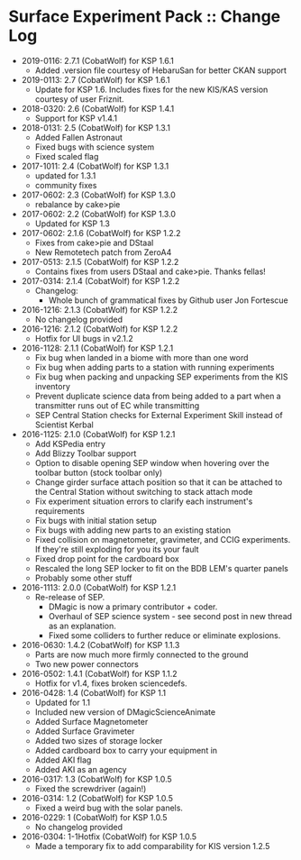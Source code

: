 # Surface Experiment Pack :: Change Log

* 2019-0116: 2.7.1 (CobatWolf) for KSP 1.6.1
	+ Added .version file courtesy of HebaruSan for better CKAN support
* 2019-0113: 2.7 (CobatWolf) for KSP 1.6.1
	+ Update for KSP 1.6. Includes fixes for the new KIS/KAS version courtesy of user Friznit.
* 2018-0320: 2.6 (CobatWolf) for KSP 1.4.1
	+ Support for KSP v1.4.1
* 2018-0131: 2.5 (CobatWolf) for KSP 1.3.1
	+ Added Fallen Astronaut
	+ Fixed bugs with science system
	+ Fixed scaled flag
* 2017-1011: 2.4 (CobatWolf) for KSP 1.3.1
	+ updated for 1.3.1
	+ community fixes
* 2017-0602: 2.3 (CobatWolf) for KSP 1.3.0
	+ rebalance by cake>pie
* 2017-0602: 2.2 (CobatWolf) for KSP 1.3.0
	+ Updated for KSP 1.3
* 2017-0602: 2.1.6 (CobatWolf) for KSP 1.2.2
	+ Fixes from cake>pie and DStaal
	+ New Remotetech patch from ZeroA4
* 2017-0513: 2.1.5 (CobatWolf) for KSP 1.2.2
	+ Contains fixes from users DStaal and cake>pie. Thanks fellas!
* 2017-0314: 2.1.4 (CobatWolf) for KSP 1.2.2
	+ Changelog:
		- Whole bunch of grammatical fixes by Github user Jon Fortescue
* 2016-1216: 2.1.3 (CobatWolf) for KSP 1.2.2
	+ No changelog provided
* 2016-1216: 2.1.2 (CobatWolf) for KSP 1.2.2
	+ Hotfix for UI bugs in v2.1.2
* 2016-1128: 2.1.1 (CobatWolf) for KSP 1.2.1
	+ Fix bug when landed in a biome with more than one word
	+ Fix bug when adding parts to a station with running experiments
	+ Fix bug when packing and unpacking SEP experiments from the KIS inventory
	+ Prevent duplicate science data from being added to a part when a transmitter runs out of EC while transmitting
	+ SEP Central Station checks for External Experiment Skill instead of Scientist Kerbal
* 2016-1125: 2.1.0 (CobatWolf) for KSP 1.2.1
	+ Add KSPedia entry
	+ Add Blizzy Toolbar support
	+ Option to disable opening SEP window when hovering over the toolbar button (stock toolbar only)
	+ Change girder surface attach position so that it can be attached to the Central Station without switching to stack attach mode
	+ Fix experiment situation errors to clarify each instrument's requirements
	+ Fix bugs with initial station setup
	+ Fix bugs with adding new parts to an existing station
	+ Fixed collision on magnetometer, gravimeter, and CCIG experiments. If they're still exploding for you its your fault
	+ Fixed drop point for the cardboard box
	+ Rescaled the long SEP locker to fit on the BDB LEM's quarter panels
	+ Probably some other stuff
* 2016-1113: 2.0.0 (CobatWolf) for KSP 1.2.1
	+ Re-release of SEP.
		- DMagic is now a primary contributor + coder.
		- Overhaul of SEP science system - see second post in new thread as an explanation.
		- Fixed some colliders to further reduce or eliminate explosions.
* 2016-0630: 1.4.2 (CobatWolf) for KSP 1.1.3
	+ Parts are now much more firmly connected to the ground
	+ Two new power connectors
* 2016-0502: 1.4.1 (CobatWolf) for KSP 1.1.2
	+ Hotfix for v1.4, fixes broken sciencedefs.
* 2016-0428: 1.4 (CobatWolf) for KSP 1.1
	+ Updated for 1.1
	+ Included new version of DMagicScienceAnimate
	+ Added Surface Magnetometer
	+ Added Surface Gravimeter
	+ Added two sizes of storage locker
	+ Added cardboard box to carry your equipment in
	+ Added AKI flag
	+ Added AKI as an agency
* 2016-0317: 1.3 (CobatWolf) for KSP 1.0.5
	+ Fixed the screwdriver (again!)
* 2016-0314: 1.2 (CobatWolf) for KSP 1.0.5
	+ Fixed a weird bug with the solar panels.
* 2016-0229: 1 (CobatWolf) for KSP 1.0.5
	+ No changelog provided
* 2016-0304: 1-1Hotfix (CobatWolf) for KSP 1.0.5
	+ Made a temporary fix to add comparability for KIS version 1.2.5
